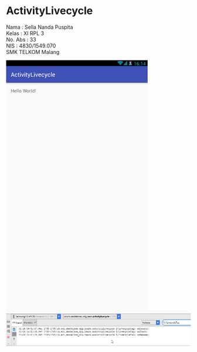 # ActivityLivecycle
Nama : Sella Nanda Puspita <br>
Kelas : XI RPL 3 <br>
No. Abs : 33 <br>
NIS : 4830/1549.070 <br>
SMK TELKOM Malang <br>

![Screenshot](https://github.com/sellanp/ActivityLivecycle/blob/master/ActivityLivecycle.png)
![Screenshot](https://github.com/sellanp/ActivityLivecycle/blob/master/log.png)

